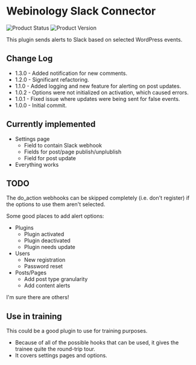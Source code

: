 # Webinology Slack Connector
![Product Status](https://img.shields.io/badge/Status%3A-Beta-yellow) ![Product Version](https://img.shields.io/badge/Version%3A-1.3.0-informational)

This plugin sends alerts to Slack based on selected WordPress events.

## Change Log
* 1.3.0 - Added notification for new comments.
* 1.2.0 - Significant refactoring.
* 1.1.0 - Added logging and new feature for alerting on post updates.
* 1.0.2 - Options were not initialized on activation, which caused errors.
* 1.0.1 - Fixed issue where updates were being sent for false events.
* 1.0.0 - Initial commit.

## Currently implemented
* Settings page
  * Field to contain Slack webhook
  * Fields for post/page publish/unplublish
  * Field for post update
* Everything works

## TODO
The do_action webhooks can be skipped completely (i.e. don't register) if the options
to use them aren't selected.

Some good places to add alert options:
* Plugins
  * Plugin activated
  * Plugin deactivated
  * Plugin needs update
* Users
  * New registration
  * Password reset
* Posts/Pages
  * Add post type granularity
  * Add content alerts

I'm sure there are others!

## Use in training
This could be a good plugin to use for training purposes.
* Because of all of the possible hooks that can be used, it gives the trainee quite the round-trip tour.
* It covers settings pages and options.
